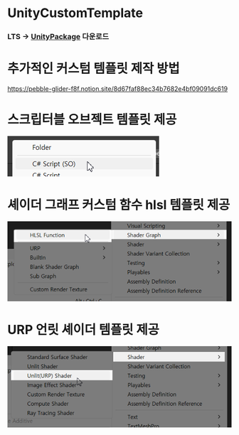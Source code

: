 # UnityCustomTemplate

### LTS -> [UnityPackage](https://github.com/NK-Studio/CustomTemplate/releases/tag/1.0.1) 다운로드

# 추가적인 커스텀 템플릿 제작 방법  
https://pebble-glider-f8f.notion.site/8d67faf88ec34b7682e4bf09091dc619  

# 스크립터블 오브젝트 템플릿 제공  
![스크립터블](Image/so.png)

# 셰이더 그래프 커스텀 함수 hlsl 템플릿 제공  
![셰이더그래프HLSL](Image/hlsl.png)

# URP 언릿 셰이더 템플릿 제공  
![언릿](Image/unlit.png)
